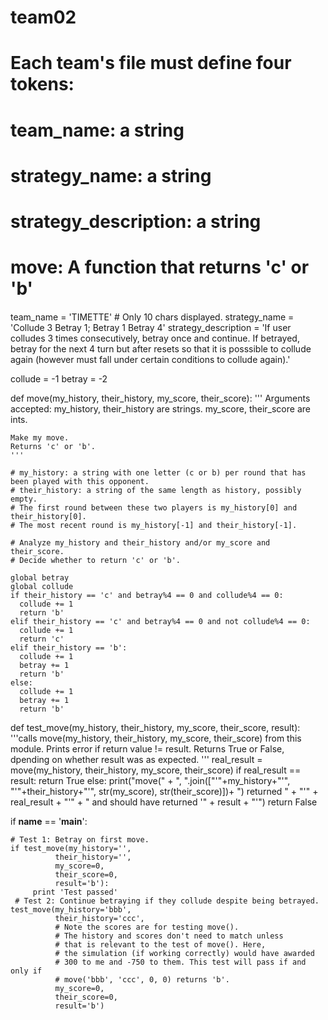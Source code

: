 # team02
####
# Each team's file must define four tokens:
#     team_name: a string
#     strategy_name: a string
#     strategy_description: a string
#     move: A function that returns 'c' or 'b'
####

team_name = 'TIMETTE' # Only 10 chars displayed.
strategy_name = 'Collude 3 Betray 1; Betray 1 Betray 4'
strategy_description = 'If user colludes 3 times consecutively, betray once and continue. If betrayed, betray for the next 4 turn
but after resets so that it is posssible to collude again (however must fall under certain conditions to collude again).'

collude = -1
betray = -2

def move(my_history, their_history, my_score, their_score):
    ''' Arguments accepted: my_history, their_history are strings.
    my_score, their_score are ints.
    
    Make my move.
    Returns 'c' or 'b'. 
    '''

    # my_history: a string with one letter (c or b) per round that has been played with this opponent.
    # their_history: a string of the same length as history, possibly empty. 
    # The first round between these two players is my_history[0] and their_history[0].
    # The most recent round is my_history[-1] and their_history[-1].
    
    # Analyze my_history and their_history and/or my_score and their_score.
    # Decide whether to return 'c' or 'b'.
    
    global betray
    global collude
    if their_history == 'c' and betray%4 == 0 and collude%4 == 0:
      collude += 1
      return 'b'
    elif their_history == 'c' and betray%4 == 0 and not collude%4 == 0:
      collude += 1
      return 'c'
    elif their_history == 'b': 
      collude += 1
      betray += 1
      return 'b'
    else:
      collude += 1
      betray += 1
      return 'b'
      
    
def test_move(my_history, their_history, my_score, their_score, result):
    '''calls move(my_history, their_history, my_score, their_score)
    from this module. Prints error if return value != result.
    Returns True or False, dpending on whether result was as expected.
    '''
    real_result = move(my_history, their_history, my_score, their_score)
    if real_result == result:
        return True
    else:
        print("move(" +
            ", ".join(["'"+my_history+"'", "'"+their_history+"'",
                       str(my_score), str(their_score)])+
            ") returned " + "'" + real_result + "'" +
            " and should have returned '" + result + "'")
        return False

if __name__ == '__main__':
     
    # Test 1: Betray on first move.
    if test_move(my_history='',
              their_history='', 
              my_score=0,
              their_score=0,
              result='b'):
         print 'Test passed'
     # Test 2: Continue betraying if they collude despite being betrayed.
    test_move(my_history='bbb',
              their_history='ccc', 
              # Note the scores are for testing move().
              # The history and scores don't need to match unless
              # that is relevant to the test of move(). Here,
              # the simulation (if working correctly) would have awarded 
              # 300 to me and -750 to them. This test will pass if and only if
              # move('bbb', 'ccc', 0, 0) returns 'b'.
              my_score=0, 
              their_score=0,
              result='b')             
